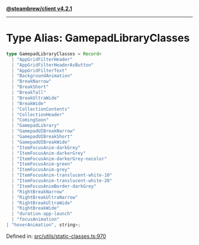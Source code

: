 [**@steambrew/client v4.2.1**](../README.md)

***

# Type Alias: GamepadLibraryClasses

```ts
type GamepadLibraryClasses = Record<
  | "AppGridFilterHeader"
  | "AppGridFilterHeaderAsButton"
  | "AppGridFilterText"
  | "BackgroundAnimation"
  | "BreakNarrow"
  | "BreakShort"
  | "BreakTall"
  | "BreakUltraWide"
  | "BreakWide"
  | "CollectionContents"
  | "CollectionHeader"
  | "ComingSoon"
  | "GamepadLibrary"
  | "GamepadUIBreakNarrow"
  | "GamepadUIBreakShort"
  | "GamepadUIBreakWide"
  | "ItemFocusAnim-darkGrey"
  | "ItemFocusAnim-darkerGrey"
  | "ItemFocusAnim-darkerGrey-nocolor"
  | "ItemFocusAnim-green"
  | "ItemFocusAnim-grey"
  | "ItemFocusAnim-translucent-white-10"
  | "ItemFocusAnim-translucent-white-20"
  | "ItemFocusAnimBorder-darkGrey"
  | "RightBreakNarrow"
  | "RightBreakUltraNarrow"
  | "RightBreakUltraWide"
  | "RightBreakWide"
  | "duration-app-launch"
  | "focusAnimation"
| "hoverAnimation", string>;
```

Defined in: [src/utils/static-classes.ts:970](https://github.com/SteamClientHomebrew/SDK/blob/main/typescript-packages/client/src/utils/static-classes.ts#L970)
